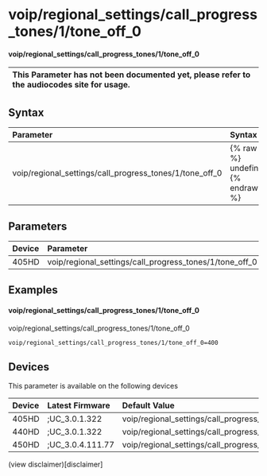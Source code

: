 ﻿---
description: voip/regional_settings/call_progress_tones/1/tone_off_0
search:
    keywords: ['voip','regional_settings','call_progress_tones','1','tone_off_0']
---

# voip/regional_settings/call_progress_tones/1/tone_off_0

#### voip/regional_settings/call_progress_tones/1/tone_off_0


| This Parameter has not been documented yet, please refer to the audiocodes site for usage.  |
| :--- |

## Syntax
| Parameter | Syntax |
| :--- | :--- |
|voip/regional_settings/call_progress_tones/1/tone_off_0 | {% raw %} undefined {% endraw %} |

## Parameters
|Device|Parameter|value|Description|
|:---|:---|:---|:---|
| 405HD | voip/regional_settings/call_progress_tones/1/tone_off_0 |  |  |

## Examples
#### voip/regional_settings/call_progress_tones/1/tone_off_0

voip/regional_settings/call_progress_tones/1/tone_off_0

```
voip/regional_settings/call_progress_tones/1/tone_off_0=400
```

## Devices
This parameter is available on the following devices

| Device | Latest Firmware | Default Value |
|:---|:---|:---|
| 405HD | ;UC_3.0.1.322 | voip/regional_settings/call_progress_tones/1/tone_off_0=400 
| 440HD | ;UC_3.0.1.322 | voip/regional_settings/call_progress_tones/1/tone_off_0=400 
| 450HD | ;UC_3.0.4.111.77 | voip/regional_settings/call_progress_tones/1/tone_off_0=400 

(view disclaimer)[disclaimer]
